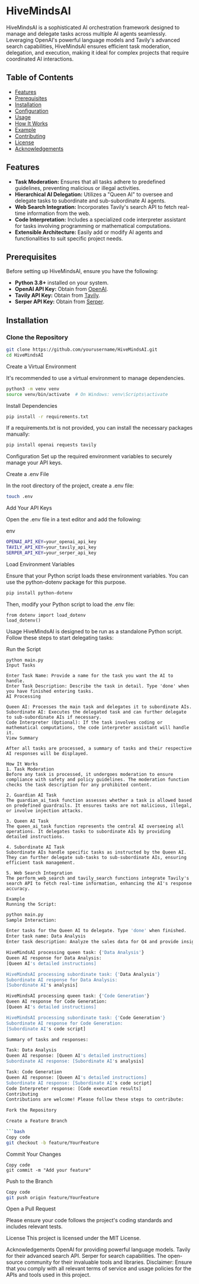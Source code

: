 # HiveMindsAI

HiveMindsAI is a sophisticated AI orchestration framework designed to manage and delegate tasks across multiple AI agents seamlessly. Leveraging OpenAI's powerful language models and Tavily's advanced search capabilities, HiveMindsAI ensures efficient task moderation, delegation, and execution, making it ideal for complex projects that require coordinated AI interactions.

## Table of Contents

- [Features](#features)
- [Prerequisites](#prerequisites)
- [Installation](#installation)
- [Configuration](#configuration)
- [Usage](#usage)
- [How It Works](#how-it-works)
- [Example](#example)
- [Contributing](#contributing)
- [License](#license)
- [Acknowledgements](#acknowledgements)

## Features

- **Task Moderation:** Ensures that all tasks adhere to predefined guidelines, preventing malicious or illegal activities.
- **Hierarchical AI Delegation:** Utilizes a "Queen AI" to oversee and delegate tasks to subordinate and sub-subordinate AI agents.
- **Web Search Integration:** Incorporates Tavily's search API to fetch real-time information from the web.
- **Code Interpretation:** Includes a specialized code interpreter assistant for tasks involving programming or mathematical computations.
- **Extensible Architecture:** Easily add or modify AI agents and functionalities to suit specific project needs.

## Prerequisites

Before setting up HiveMindsAI, ensure you have the following:

- **Python 3.8+** installed on your system.
- **OpenAI API Key:** Obtain from [OpenAI](https://openai.com/api/).
- **Tavily API Key:** Obtain from [Tavily](https://tavily.com/api/).
- **Serper API Key:** Obtain from [Serper](https://serper.com/).

## Installation

### Clone the Repository

```bash
git clone https://github.com/yourusername/HiveMindsAI.git
cd HiveMindsAI
```

Create a Virtual Environment

It's recommended to use a virtual environment to manage dependencies.

```bash
python3 -m venv venv
source venv/bin/activate  # On Windows: venv\Scripts\activate
```

Install Dependencies

```bash
pip install -r requirements.txt
```

If a requirements.txt is not provided, you can install the necessary packages manually:

```bash
pip install openai requests tavily
```

Configuration
Set up the required environment variables to securely manage your API keys.

Create a .env File

In the root directory of the project, create a .env file:

```bash
touch .env
```

Add Your API Keys

Open the .env file in a text editor and add the following:

env
```bash
OPENAI_API_KEY=your_openai_api_key
TAVILY_API_KEY=your_tavily_api_key
SERPER_API_KEY=your_serper_api_key
```

Load Environment Variables

Ensure that your Python script loads these environment variables. You can use the python-dotenv package for this purpose.

```bash
pip install python-dotenv
```

Then, modify your Python script to load the .env file:

```
from dotenv import load_dotenv
load_dotenv()
```

Usage
HiveMindsAI is designed to be run as a standalone Python script. Follow these steps to start delegating tasks:

Run the Script

```
python main.py
Input Tasks

Enter Task Name: Provide a name for the task you want the AI to handle.
Enter Task Description: Describe the task in detail. Type 'done' when you have finished entering tasks.
AI Processing

Queen AI: Processes the main task and delegates it to subordinate AIs.
Subordinate AI: Executes the delegated task and can further delegate to sub-subordinate AIs if necessary.
Code Interpreter (Optional): If the task involves coding or mathematical computations, the code interpreter assistant will handle it.
View Summary

After all tasks are processed, a summary of tasks and their respective AI responses will be displayed.

How It Works
1. Task Moderation
Before any task is processed, it undergoes moderation to ensure compliance with safety and policy guidelines. The moderation function checks the task description for any prohibited content.

2. Guardian AI Task
The guardian_ai_task function assesses whether a task is allowed based on predefined guardrails. It ensures tasks are not malicious, illegal, or involve injection attacks.

3. Queen AI Task
The queen_ai_task function represents the central AI overseeing all operations. It delegates tasks to subordinate AIs by providing detailed instructions.

4. Subordinate AI Task
Subordinate AIs handle specific tasks as instructed by the Queen AI. They can further delegate sub-tasks to sub-subordinate AIs, ensuring efficient task management.

5. Web Search Integration
The perform_web_search and tavily_search functions integrate Tavily's search API to fetch real-time information, enhancing the AI's response accuracy.

Example
Running the Script:
```

```bash
python main.py
Sample Interaction:

Enter tasks for the Queen AI to delegate. Type 'done' when finished.
Enter task name: Data Analysis
Enter task description: Analyze the sales data for Q4 and provide insights.

HiveMindsAI processing queen task: {'Data Analysis'}
Queen AI response for Data Analysis:
[Queen AI's detailed instructions]

HiveMindsAI processing subordinate task: {'Data Analysis'}
Subordinate AI response for Data Analysis:
[Subordinate AI's analysis]

HiveMindsAI processing queen task: {'Code Generation'}
Queen AI response for Code Generation:
[Queen AI's detailed instructions]

HiveMindsAI processing subordinate task: {'Code Generation'}
Subordinate AI response for Code Generation:
[Subordinate AI's code script]

Summary of tasks and responses:

Task: Data Analysis
Queen AI response: [Queen AI's detailed instructions]
Subordinate AI response: [Subordinate AI's analysis]

Task: Code Generation
Queen AI response: [Queen AI's detailed instructions]
Subordinate AI response: [Subordinate AI's code script]
Code Interpreter response: [Code execution results]
Contributing
Contributions are welcome! Please follow these steps to contribute:

Fork the Repository

Create a Feature Branch

```bash
Copy code
git checkout -b feature/YourFeature
```

Commit Your Changes

```
Copy code
git commit -m "Add your feature"
```
Push to the Branch

```bash
Copy code
git push origin feature/YourFeature
```

Open a Pull Request

Please ensure your code follows the project's coding standards and includes relevant tests.

License
This project is licensed under the MIT License.

Acknowledgements
OpenAI for providing powerful language models.
Tavily for their advanced search API.
Serper for search capabilities.
The open-source community for their invaluable tools and libraries.
Disclaimer: Ensure that you comply with all relevant terms of service and usage policies for the APIs and tools used in this project.

